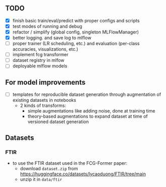 ## TODO
- [x] finish basic train/eval/predict with proper configs and scripts
- [x] test modes of running and debug
- [x] refactor / simplify (global config, singleton MLFlowManager)
- [x] better logging. and save log to mlflow
- [ ] proper trainer (LR scheduling, etc.) and evaluation (per-class accuracies, visualizations, etc.)
- [ ] implement fcg transformer
- [ ] dataset registry in mlfow
- [ ] deployable mlflow models

## For model improvements 
- [ ] templates for reproducible dataset generation through augmentation of existing datasets in notebooks 
    - 2 kinds of transforms:
        - simple augmentations like adding noise, done at training time
        - theory-based augmentations to expand dataset at time of versioned dataset generation

## Datasets
### FTIR
- to use the FTIR dataset used in the FCG-Former paper:
    - download `dataset.zip` from https://huggingface.co/datasets/lycaoduong/FTIR/tree/main 
    - unzip it in `data/ftir`